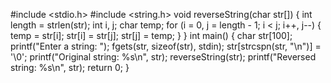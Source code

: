 #include <stdio.h>
#include <string.h>
void reverseString(char str[]) {
    int length = strlen(str);
    int i, j;
    char temp;
    for (i = 0, j = length - 1; i < j; i++, j--) {
        temp = str[i];
        str[i] = str[j];
        str[j] = temp;
    }
}
int main() {
    char str[100];
    printf("Enter a string: ");
    fgets(str, sizeof(str), stdin);
    str[strcspn(str, "\n")] = '\0'; 
     printf("Original string: %s\n", str);
    reverseString(str);
    printf("Reversed string: %s\n", str);
    return 0;
}


